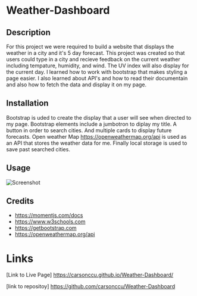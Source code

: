# Weather-Dashboard

## Description

For this project we were required to build a website that displays the weather in a city and it's 5 day forecast. This project was created so that users could type in a city and recieve feedback on the current weather including tempature, humidity, and wind. The UV index will also display for the current day. I learned how to work with bootstrap that makes styling a page easier. I also learned about API's and how to read their documentain and also how to fetch the data and display it on my page.

## Installation

Bootstrap is uded to create the display that a user will see when directed to my page. Bootstrap elements include a jumbotron to diplay my title. A button in order to search cities. And multiple cards to display future forecasts. Open weather Map https://openweathermap.org/api is used as an API that stores the weather data for me. Finally local storage is used to save past searched cities.

## Usage
![Screenshot]()

## Credits 

* https://momentjs.com/docs
* https://www.w3schools.com
* https://getbootstrap.com
* https://openweathermap.org/api

# Links

[Link to Live Page] https://carsonccu.github.io/Weather-Dashboard/


[link to repositoy] https://github.com/carsonccu/Weather-Dashboard